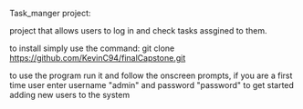 Task_manger project:

project that allows users to log in and check tasks assgined to them.

to install simply use the command: git clone https://github.com/KevinC94/finalCapstone.git

to use the program run it and follow the onscreen prompts, if you are a first time user enter username "admin" and password "password" to get started adding new users to the system 
